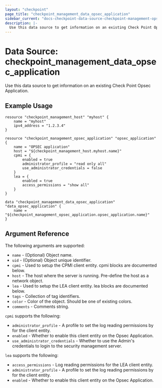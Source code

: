 ```yaml
---
layout: "checkpoint"
page_title: "checkpoint_management_data_opsec_application"
sidebar_current: "docs-checkpoint-data-source-checkpoint-management-opsec-application"
description: |-
  Use this data source to get information on an existing Check Point Opsec Application.
---
```


# Data Source: checkpoint_management_data_opsec_application

Use this data source to get information on an existing Check Point Opsec Application.

## Example Usage


```hcl
resource "checkpoint_management_host" "myhost" {
    name = "myhost"
    ipv4_address = "1.2.3.4" 
}

resource "checkpoint_management_opsec_application" "opsec_application" {
    name = "OPSEC application"
    host = "${checkpoint_management_host.myhost.name}"
    cpmi = {
        enabled = true
        administrator_profile = "read only all"
        use_administrator_credentials = false
    }
    lea = {
        enabled = true
        access_permissions = "show all"
    }
}

data "checkpoint_management_data_opsec_application" "data_opsec_application" {
    name = "${checkpoint_management_opsec_application.opsec_application.name}"
}
```

## Argument Reference

The following arguments are supported:

* `name` - (Optional) Object name.
* `uid` - (Optional) Object unique identifier.  
* `cpmi` - Used to setup the CPMI client entity. cpmi blocks are documented below.
* `host` - The host where the server is running. Pre-define the host as a network object. 
* `lea` - Used to setup the LEA client entity. lea blocks are documented below.
* `tags` - Collection of tag identifiers.
* `color` - Color of the object. Should be one of existing colors. 
* `comments` - Comments string. 


`cpmi` supports the following:

* `administrator_profile` - A profile to set the log reading permissions by for the client entity. 
* `enabled` - Whether to enable this client entity on the Opsec Application. 
* `use_administrator_credentials` - Whether to use the Admin's credentials to login to the security management server. 


`lea` supports the following:

* `access_permissions` - Log reading permissions for the LEA client entity. 
* `administrator_profile` - A profile to set the log reading permissions by for the client entity. 
* `enabled` - Whether to enable this client entity on the Opsec Application. 

